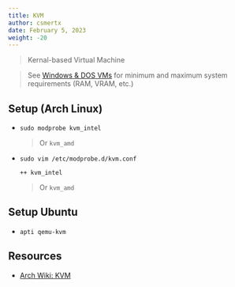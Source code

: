 ```yaml
---
title: KVM
author: csmertx
date: February 5, 2023
weight: -20
---
```


> Kernal-based Virtual Machine

> See [Windows & DOS VMs](/Windows_and_DOS/win_dos_vm) for minimum and maximum system requirements (RAM, VRAM, etc.)

## Setup (Arch Linux)

- ```sudo modprobe kvm_intel```

    > Or ```kvm_amd```

- ```sudo vim /etc/modprobe.d/kvm.conf```

    ```
    ++ kvm_intel
    ```
    
    > Or ```kvm_amd```

## Setup Ubuntu

- ```apti qemu-kvm```

## Resources

- [Arch Wiki: KVM](https://wiki.archlinux.org/title/KVM)